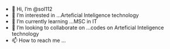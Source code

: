 - 👋 Hi, I’m @sol112
- 👀 I’m interested in ...Arteficial Inteligence technology 
- 🌱 I’m currently learning ...MSC in IT
- 💞️ I’m looking to collaborate on ...codes on Arteficial Inteligence technology 
- 📫 How to reach me ...

<!---
sol112/sol112 is a ✨ special ✨ repository because its `README.md` (this file) appears on your GitHub profile.
You can click the Preview link to take a look at your changes.
--->

